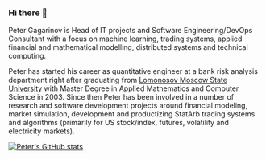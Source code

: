 ### Hi there 👋

Peter Gagarinov is Head of IT projects and Software Engineering/DevOps Consultant with a focus on machine learning, trading systems, applied financial and mathematical modelling, distributed systems and technical computing.

Peter has started his career as quantitative engineer at a bank risk analysis department right after graduating from [Lomonosov Moscow State University](https://www.msu.ru/en/) with Master Degree in Applied Mathematics and Computer Science in 2003. Since then Peter has been involved in a number of research and software development projects around financial modeling, market simulation, development and productizing StatArb trading systems and algorithms (primarily for US stock/index, futures, volatility and electricity markets).


[![Peter's GitHub stats](https://github-readme-stats.vercel.app/api?username=pgagarinov)](https://github.com/anuraghazra/github-readme-stats)
